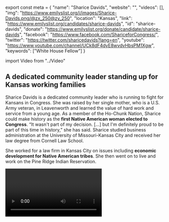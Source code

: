 export const meta = {
  "name": "Sharice Davids",
  "website": "",
  "videos": [],
  "img": "https://www.emilyslist.org/i/images/Sharice-Davids.png/@zx_250@zy_250",
  "location": "Kansas",
  "link": "https://www.emilyslist.org/candidates/sharice-davids",
  "id": "sharice-davids",
  "donate": "https://www.emilyslist.org/donate/candidate/sharice-davids",
  "facebook": "https://www.facebook.com/ShariceforCongress/",
  "twitter": "https://twitter.com/sharicedavids?lang=en",
  "youtube": "https://www.youtube.com/channel/UCk8dF4dyE8wvdvHbsPM1Xgw",
  "keywords": ["White House Fellow"]
}

import Video from "../Video"

## A dedicated community leader standing up for Kansas working families

Sharice Davids is a dedicated community leader who is running to fight for Kansans in Congress. She was raised by her single mother, who is a U.S. Army veteran, in Leavenworth and learned the value of hard work and service from a young age. As a member of the Ho-Chunk Nation, Sharice could make history as the **first Native American woman elected to Congress**. “It wasn't part of my decision. [...] but I'm definitely proud to be part of this time in history,” she has said. Sharice studied business administration at the University of Missouri-Kansas City and received her law degree from Cornell Law School.

She worked for a law firm in Kansas City on issues including **economic development for Native American tribes**. She then went on to live and work on the Pine Ridge Indian Reservation.

<Video id="vGa5qQsYY-g" />


Sharice served as a **White House Fellow** during the final year of the Obama administration. Most recently, Sharice hosted a podcast called “Starty Pants,” where she interviewed entrepreneurs and investors. She has also competed in mixed martial arts tournaments, fighting both professionally and as an amateur.

In addition to making history as the first Native American woman in Congress, Sharice could also be the **first openly gay member of the Kansas congressional delegation** and the first Democratic woman to represent the 3rd District.


## A champion for expanding economic opportunity

Sharice is running for Congress to expand economic opportunity for Kansas working families. “Voters want a representative who speaks and acts for their values, interests, and communities,” she has said. “I have a proven track record of service and will add a new, distinct voice and viewpoint to the nation’s discussions.” Sharice knows that too many Americans and Kansans lack access to quality, affordable health care. She supports the continued expansion of Medicaid and will support legislation that brings down the price of prescription drugs for those who are struggling to afford them. As someone who’s still paying off student loans herself, Sharice is determined to make higher education more affordable for others. “As a woman and a Native American, I know how to stand up and fight for equity,” she has said. “As a lawyer, economic advisor, and advocate, I know how to build consensus and get things done.”

## An opportunity to flip a seat and take back the House

Sharice is challenging Congressman Kevin Yoder, a vulnerable Republican who has been advancing his party’s dangerous agenda at the expense of the working families he was elected to serve. “Kevin Yoder no longer represents the people of Kansas,” she has said. “He is now a rubber stamp for the Trump administration and the big-money donors who have fueled his campaigns.” This is an opportunity to flip a seat and win back the House for Democrats. Let’s show Sharice the full support of the EMILY’s List community and help elect this champion for Kansas working families.
